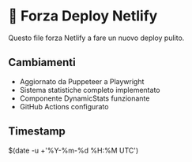 # 🚀 Forza Deploy Netlify

Questo file forza Netlify a fare un nuovo deploy pulito.

## Cambiamenti
- Aggiornato da Puppeteer a Playwright
- Sistema statistiche completo implementato
- Componente DynamicStats funzionante
- GitHub Actions configurato

## Timestamp
$(date -u +'%Y-%m-%d %H:%M UTC')
